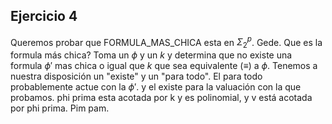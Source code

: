 ## Ejercicio 4

Queremos probar que FORMULA_MAS_CHICA esta en $\Sigma^p_2$. Gede. Que es la formula más chica? Toma un $\phi$ y un $k$ y determina que no existe una formula $\phi'$ mas chica o igual que $k$ que sea equivalente ($\equiv$) a $\phi$. Tenemos a nuestra disposición un "existe" y un "para todo". El para todo probablemente actue con la $\phi'$. y el existe para la valuación con la que probamos. phi prima esta acotada por k y es polinomial, y v está acotada por phi prima. Pim pam.